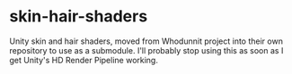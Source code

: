 # skin-hair-shaders

Unity skin and hair shaders, moved from Whodunnit project into their own repository to use as a submodule.
I'll probably stop using this as soon as I get Unity's HD Render Pipeline working.
